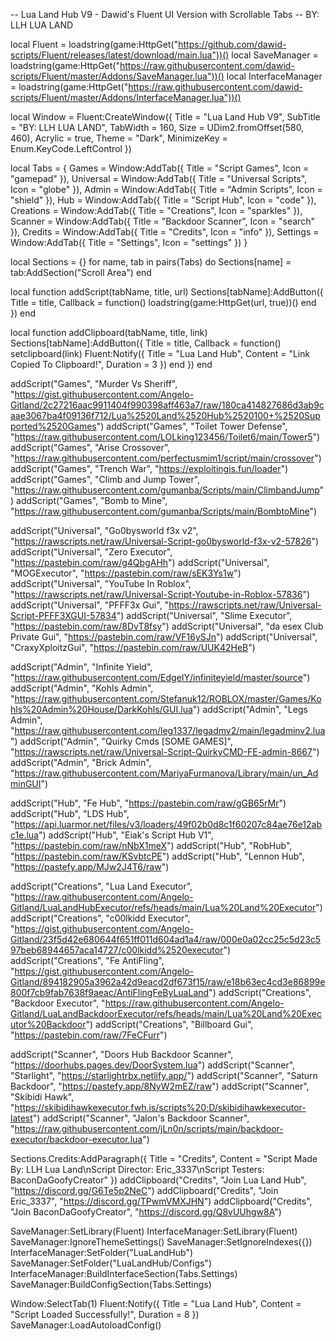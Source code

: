 -- Lua Land Hub V9 - Dawid's Fluent UI Version with Scrollable Tabs
-- BY: LLH LUA LAND

local Fluent = loadstring(game:HttpGet("https://github.com/dawid-scripts/Fluent/releases/latest/download/main.lua"))()
local SaveManager = loadstring(game:HttpGet("https://raw.githubusercontent.com/dawid-scripts/Fluent/master/Addons/SaveManager.lua"))()
local InterfaceManager = loadstring(game:HttpGet("https://raw.githubusercontent.com/dawid-scripts/Fluent/master/Addons/InterfaceManager.lua"))()

local Window = Fluent:CreateWindow({
    Title = "Lua Land Hub V9",
    SubTitle = "BY: LLH LUA LAND",
    TabWidth = 160,
    Size = UDim2.fromOffset(580, 460),
    Acrylic = true,
    Theme = "Dark",
    MinimizeKey = Enum.KeyCode.LeftControl
})

local Tabs = {
    Games = Window:AddTab({ Title = "Script Games", Icon = "gamepad" }),
    Universal = Window:AddTab({ Title = "Universal Scripts", Icon = "globe" }),
    Admin = Window:AddTab({ Title = "Admin Scripts", Icon = "shield" }),
    Hub = Window:AddTab({ Title = "Script Hub", Icon = "code" }),
    Creations = Window:AddTab({ Title = "Creations", Icon = "sparkles" }),
    Scanner = Window:AddTab({ Title = "Backdoor Scanner", Icon = "search" }),
    Credits = Window:AddTab({ Title = "Credits", Icon = "info" }),
    Settings = Window:AddTab({ Title = "Settings", Icon = "settings" })
}

local Sections = {}
for name, tab in pairs(Tabs) do
    Sections[name] = tab:AddSection("Scroll Area")
end

local function addScript(tabName, title, url)
    Sections[tabName]:AddButton({
        Title = title,
        Callback = function()
            loadstring(game:HttpGet(url, true))()
        end
    })
end

local function addClipboard(tabName, title, link)
    Sections[tabName]:AddButton({
        Title = title,
        Callback = function()
            setclipboard(link)
            Fluent:Notify({ Title = "Lua Land Hub", Content = "Link Copied To Clipboard!", Duration = 3 })
        end
    })
end

addScript("Games", "Murder Vs Sheriff", "https://gist.githubusercontent.com/Angelo-Gitland/2c27216aac9911404f990398aff463a7/raw/180ca414827686d3ab9caae3067ba4f09136f712/Lua%2520Land%2520Hub%2520100+%2520Supported%2520Games")
addScript("Games", "Toilet Tower Defense", "https://raw.githubusercontent.com/LOLking123456/Toilet6/main/Tower5")
addScript("Games", "Arise Crossover", "https://raw.githubusercontent.com/perfectusmim1/script/main/crossover")
addScript("Games", "Trench War", "https://exploitingis.fun/loader")
addScript("Games", "Climb and Jump Tower", "https://raw.githubusercontent.com/gumanba/Scripts/main/ClimbandJump")
addScript("Games", "Bomb to Mine", "https://raw.githubusercontent.com/gumanba/Scripts/main/BombtoMine")

addScript("Universal", "Go0bysworld f3x v2", "https://rawscripts.net/raw/Universal-Script-go0bysworld-f3x-v2-57826")
addScript("Universal", "Zero Executor", "https://pastebin.com/raw/g4QbgAHh")
addScript("Universal", "MOGExecutor", "https://pastebin.com/raw/sEK3Ys1w")
addScript("Universal", "YouTube In Roblox", "https://rawscripts.net/raw/Universal-Script-Youtube-in-Roblox-57836")
addScript("Universal", "PFFF3x Gui", "https://rawscripts.net/raw/Universal-Script-PFFF3XGUI-57834")
addScript("Universal", "Slime Executor", "https://pastebin.com/raw/8DvT8fsy")
addScript("Universal", "da esex Club Private Gui", "https://pastebin.com/raw/VF16ySJn")
addScript("Universal", "CraxyXploitzGui", "https://pastebin.com/raw/UUK42HeB")

addScript("Admin", "Infinite Yield", "https://raw.githubusercontent.com/EdgeIY/infiniteyield/master/source")
addScript("Admin", "Kohls Admin", "https://raw.githubusercontent.com/Stefanuk12/ROBLOX/master/Games/Kohls%20Admin%20House/DarkKohls/GUI.lua")
addScript("Admin", "Legs Admin", "https://raw.githubusercontent.com/leg1337/legadmv2/main/legadminv2.lua")
addScript("Admin", "Quirky Cmds [SOME GAMES]", "https://rawscripts.net/raw/Universal-Script-QuirkyCMD-FE-admin-8667")
addScript("Admin", "Brick Admin", "https://raw.githubusercontent.com/MariyaFurmanova/Library/main/un_AdminGUI")

addScript("Hub", "Fe Hub", "https://pastebin.com/raw/gGB65rMr")
addScript("Hub", "LDS Hub", "https://api.luarmor.net/files/v3/loaders/49f02b0d8c1f60207c84ae76e12abc1e.lua")
addScript("Hub", "Eiak's Script Hub V1", "https://pastebin.com/raw/nNbX1meX")
addScript("Hub", "RobHub", "https://pastebin.com/raw/KSvbtcPE")
addScript("Hub", "Lennon Hub", "https://pastefy.app/MJw2J4T6/raw")

addScript("Creations", "Lua Land Executor", "https://raw.githubusercontent.com/Angelo-Gitland/LuaLandHubExecutor/refs/heads/main/Lua%20Land%20Executor")
addScript("Creations", "c00lkidd Executor", "https://gist.githubusercontent.com/Angelo-Gitland/23f5d42e680644f651ff011d604ad1a4/raw/000e0a02cc25c5d23c597beb68944657aca14727/c00lkidd%2520executor")
addScript("Creations", "Fe AntiFling", "https://gist.githubusercontent.com/Angelo-Gitland/894182905a3962a42d9eacd2df673f15/raw/e18b63ec4cd3e86899e800f7cb9fab7638f9aeac/AntiFlingFeByLuaLand")
addScript("Creations", "Backdoor Executor", "https://raw.githubusercontent.com/Angelo-Gitland/LuaLandBackdoorExecutor/refs/heads/main/Lua%20Land%20Executor%20Backdoor")
addScript("Creations", "Billboard Gui", "https://pastebin.com/raw/7FeCFurr")

addScript("Scanner", "Doors Hub Backdoor Scanner", "https://doorhubs.pages.dev/DoorSystem.lua")
addScript("Scanner", "Starlight", "https://starlightrbx.netlify.app/")
addScript("Scanner", "Saturn Backdoor", "https://pastefy.app/8NyW2mEZ/raw")
addScript("Scanner", "Skibidi Hawk", "https://skibidihawkexecutor.fwh.is/scripts%20;D/skibidihawkexecutor-latest")
addScript("Scanner", "Jalon's Backdoor Scanner", "https://raw.githubusercontent.com/jLn0n/scripts/main/backdoor-executor/backdoor-executor.lua")

Sections.Credits:AddParagraph({
    Title = "Credits",
    Content = "Script Made By: LLH Lua Land\nScript Director: Eric_3337\nScript Testers: BaconDaGoofyCreator"
})
addClipboard("Credits", "Join Lua Land Hub", "https://discord.gg/G6Te5p2NeC")
addClipboard("Credits", "Join Eric_3337", "https://discord.gg/TPwmVMXJHN")
addClipboard("Credits", "Join BaconDaGoofyCreator", "https://discord.gg/Q8vUUhgw8A")

SaveManager:SetLibrary(Fluent)
InterfaceManager:SetLibrary(Fluent)
SaveManager:IgnoreThemeSettings()
SaveManager:SetIgnoreIndexes({})
InterfaceManager:SetFolder("LuaLandHub")
SaveManager:SetFolder("LuaLandHub/Configs")
InterfaceManager:BuildInterfaceSection(Tabs.Settings)
SaveManager:BuildConfigSection(Tabs.Settings)

Window:SelectTab(1)
Fluent:Notify({ Title = "Lua Land Hub", Content = "Script Loaded Successfully!", Duration = 8 })
SaveManager:LoadAutoloadConfig()
